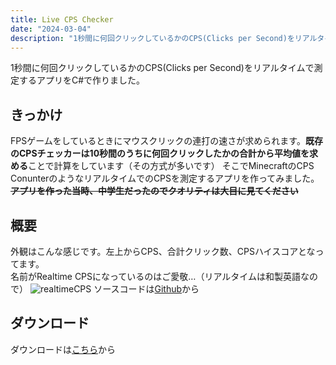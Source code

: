 ```yaml
---
title: Live CPS Checker
date: "2024-03-04"
description: "1秒間に何回クリックしているかのCPS(Clicks per Second)をリアルタイムで測定するアプリを作りました。"
---
```


1秒間に何回クリックしているかのCPS(Clicks per Second)をリアルタイムで測定するアプリをC#で作りました。

## きっかけ

FPSゲームをしているときにマウスクリックの連打の速さが求められます。**既存のCPSチェッカーは10秒間のうちに何回クリックしたかの合計から平均値を求める**ことで計算をしています（その方式が多いです）
そこでMinecraftのCPS ConunterのようなリアルタイムでのCPSを測定するアプリを作ってみました。  
**~~アプリを作った当時、中学生だったのでクオリティは大目に見てください~~**

## 概要

外観はこんな感じです。左上からCPS、合計クリック数、CPSハイスコアとなってます。  
名前がRealtime CPSになっているのはご愛敬…（リアルタイムは和製英語なので）
![realtimeCPS](/images/realtimeCPS.png)
ソースコードは[Github](https://github.com/batora9/realtimeCPS)から

## ダウンロード
ダウンロードは[こちら](/files/realtimeCPS.zip)から